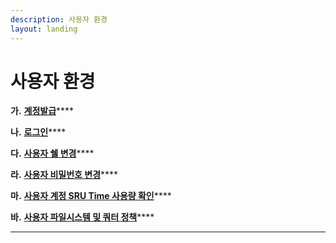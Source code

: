 ```yaml
---
description: 사용자 환경
layout: landing
---
```


# 사용자 환경

**가.** [**계정발급**](untitled.md)****

**나.** [**로그인**](.-1.md)****

**다.** [**사용자 쉘 변경**](.-2.md)****

**라.** [**사용자 비밀번호 변경**](.-3.md)****

**마.** [**사용자 계정 SRU Time 사용량 확인**](.-sru-time.md)****

**바.** [**사용자 파일시스템 및 쿼터 정책**](.-4.md)****

****
